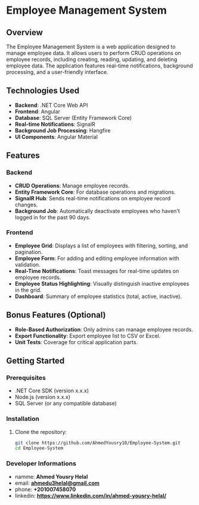 # Employee Management System

## Overview

The Employee Management System is a web application designed to manage employee data. It allows users to perform CRUD operations on employee records, including creating, reading, updating, and deleting employee data. The application features real-time notifications, background processing, and a user-friendly interface.

## Technologies Used

- **Backend**: .NET Core Web API
- **Frontend**: Angular
- **Database**: SQL Server (Entity Framework Core)
- **Real-time Notifications**: SignalR
- **Background Job Processing**: Hangfire
- **UI Components**: Angular Material

## Features

### Backend

- **CRUD Operations**: Manage employee records.
- **Entity Framework Core**: For database operations and migrations.
- **SignalR Hub**: Sends real-time notifications on employee record changes.
- **Background Job**: Automatically deactivate employees who haven't logged in for the past 90 days.

### Frontend

- **Employee Grid**: Displays a list of employees with filtering, sorting, and pagination.
- **Employee Form**: For adding and editing employee information with validation.
- **Real-Time Notifications**: Toast messages for real-time updates on employee records.
- **Employee Status Highlighting**: Visually distinguish inactive employees in the grid.
- **Dashboard**: Summary of employee statistics (total, active, inactive).

## Bonus Features (Optional)

- **Role-Based Authorization**: Only admins can manage employee records.
- **Export Functionality**: Export employee list to CSV or Excel.
- **Unit Tests**: Coverage for critical application parts.

## Getting Started

### Prerequisites

- .NET Core SDK (version x.x.x)
- Node.js (version x.x.x)
- SQL Server (or any compatible database)

### Installation

1. Clone the repository:
   ```bash
   git clone https://github.com/AhmedYousry10/Employee-System.git
   cd Employee-System
   ```

### Developer Informations
- namme: **Ahmed Yousry Helal**
- email: **ahmedu3helal@gmail.com**
- phone: **+201007458070**
- linkedin: **https://www.linkedin.com/in/ahmed-yousry-helal/**
